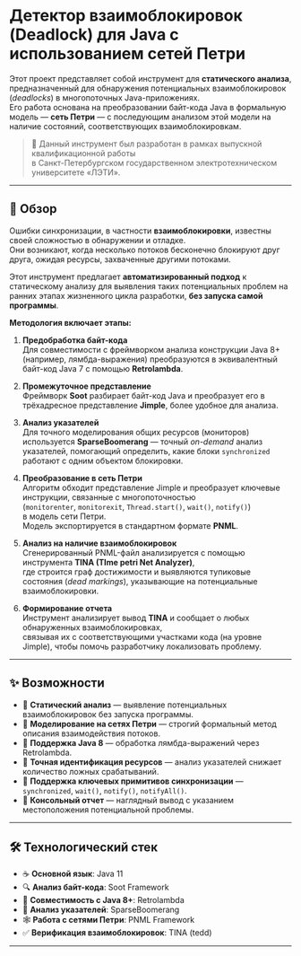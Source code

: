 # Детектор взаимоблокировок (Deadlock) для Java с использованием сетей Петри

Этот проект представляет собой инструмент для **статического анализа**, предназначенный для обнаружения потенциальных взаимоблокировок (*deadlocks*) в многопоточных Java-приложениях.  
Его работа основана на преобразовании байт-кода Java в формальную модель — **сеть Петри** — с последующим анализом этой модели на наличие состояний, соответствующих взаимоблокировкам.

> 📌 Данный инструмент был разработан в рамках выпускной квалификационной работы  
> в Санкт-Петербургском государственном электротехническом университете «ЛЭТИ».

---

## 📜 Обзор

Ошибки синхронизации, в частности **взаимоблокировки**, известны своей сложностью в обнаружении и отладке.  
Они возникают, когда несколько потоков бесконечно блокируют друг друга, ожидая ресурсы, захваченные другими потоками.  

Этот инструмент предлагает **автоматизированный подход** к статическому анализу для выявления таких потенциальных проблем на ранних этапах жизненного цикла разработки, **без запуска самой программы**.

**Методология включает этапы:**

1. **Предобработка байт-кода**  
   Для совместимости с фреймворком анализа конструкции Java 8+ (например, лямбда-выражения) преобразуются в эквивалентный байт-код Java 7 с помощью **Retrolambda**.

2. **Промежуточное представление**  
   Фреймворк **Soot** разбирает байт-код Java и преобразует его в трёхадресное представление **Jimple**, более удобное для анализа.

3. **Анализ указателей**  
   Для точного моделирования общих ресурсов (мониторов) используется **SparseBoomerang** — точный *on-demand* анализ указателей, помогающий определить, какие блоки `synchronized` работают с одним объектом блокировки.

4. **Преобразование в сеть Петри**  
   Алгоритм обходит представление Jimple и преобразует ключевые инструкции, связанные с многопоточностью  
   (`monitorenter`, `monitorexit`, `Thread.start()`, `wait()`, `notify()`)  
   в модель сети Петри.  
   Модель экспортируется в стандартном формате **PNML**.

5. **Анализ на наличие взаимоблокировок**  
   Сгенерированный PNML-файл анализируется с помощью инструмента **TINA (TIme petri Net Analyzer)**,  
   где строится граф достижимости и выявляются тупиковые состояния (*dead markings*), указывающие на потенциальные взаимоблокировки.

6. **Формирование отчета**  
   Инструмент анализирует вывод **TINA** и сообщает о любых обнаруженных взаимоблокировках,  
   связывая их с соответствующими участками кода (на уровне Jimple), чтобы помочь разработчику локализовать проблему.

---

## ✨ Возможности

- 🔹 **Статический анализ** — выявление потенциальных взаимоблокировок без запуска программы.  
- 🔹 **Моделирование на сетях Петри** — строгий формальный метод описания взаимодействия потоков.  
- 🔹 **Поддержка Java 8** — обработка лямбда-выражений через Retrolambda.  
- 🔹 **Точная идентификация ресурсов** — анализ указателей снижает количество ложных срабатываний.  
- 🔹 **Поддержка ключевых примитивов синхронизации** — `synchronized`, `wait()`, `notify()`, `notifyAll()`.  
- 🔹 **Консольный отчет** — наглядный вывод с указанием местоположения потенциальной проблемы.  

---

## 🛠️ Технологический стек

- ☕ **Основной язык**: Java 11  
- 🔍 **Анализ байт-кода**: Soot Framework  
- 🔄 **Совместимость с Java 8+**: Retrolambda  
- 🧩 **Анализ указателей**: SparseBoomerang  
- 🕸️ **Работа с сетями Петри**: PNML Framework  
- ✅ **Верификация взаимоблокировок**: TINA (tedd)  

---
